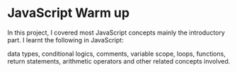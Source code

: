 # JavaScript Warm up
In this project, I covered most JavaScript concepts mainly the introductory part. I learnt the following in JavaScript:

data types, conditional logics, comments, variable scope, loops, functions, return statements, arithmetic operators and other related concepts involved.
